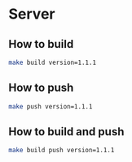 # Server

## How to build
```sh
make build version=1.1.1
```

## How to push
```sh
make push version=1.1.1
```

## How to build and push
```sh
make build push version=1.1.1
```